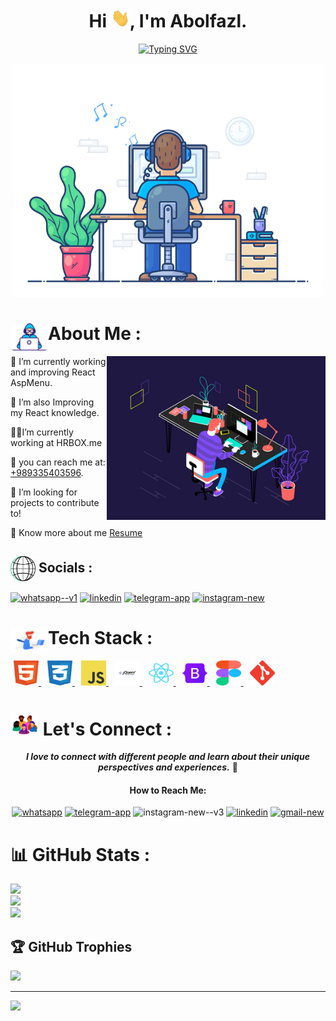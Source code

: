 <h1 align="center">Hi <img width="30" height="30" src="./assets/hi.gif">, I'm Abolfazl.</h1>

<p align='center' style='margin: 16px 4px 8px;'>
<a href="https://git.io/typing-svg"><img src="https://readme-typing-svg.demolab.com?font=Fira+Code&duration=3500&pause=500&color=B1B1B1&center=true&vCenter=true&multiline=true&width=460&height=100&lines=Welcome+to+my+GitHub+Page.;I'm+a+Front-end+Developer." alt="Typing SVG" /></a>
</p>

<p align='center' style='margin: 16px 4px 8px;'>
    <img width="500" src="./assets/coding-with-music.gif" alt="working developer">
</p>

# <img align="left" style=" border-radius: 5px" width="60" src="./assets/Developer.gif"> About Me :

<img align="right" width="350" src="./assets/purple-dev.gif">

🔭 I’m currently working and improving React AspMenu.<br>

🌱 I’m also Improving my React knowledge.<br>

👨‍💻I’m currently working at HRBOX.me<br>

[//]: # (🤝 For work opportunities, you can reach me here <a href="mailto:gabolfazl83@gmail.com">gabolfazl83@gmail.com</a>.<br>)
🤝 you can reach me at: <a href="tel:+989335403596">+989335403596</a>.<br>

🍂 I’m looking for projects to contribute to!<br>

📄 Know more about me <a href="https://drive.google.com/file/d/1-kYMKMYTzYs4dF9I5SASEFzc1RGUt07a/view?usp=sharing">
Resume</a> <br>

## <img align="center" width="40" src="./assets/computer-3535.gif"> Socials :

<a href="http://wa.me/+989335403596"><img width="40" height="40" src="https://img.icons8.com/color/48/whatsapp--v1.png" alt="whatsapp--v1"/></a>
<a href="https://www.linkedin.com/in/abolfazlabbaspour/"><img width="40" height="40" src="https://img.icons8.com/fluency/48/linkedin.png" alt="linkedin"/></a>
<a href="https://t.me/thepaleemperor"><img width="40" height="40" src="https://img.icons8.com/fluency/48/telegram-app.png" alt="telegram-app"/></a>
<a href="https://www.instagram.com/iabolfazl8338"><img width="40" height="40" src="https://img.icons8.com/fluency/48/instagram-new.png" alt="instagram-new"/></a>

# <img align="left" width="60" src="./assets/dataflow-hero.gif"> Tech Stack :

[//]: # (![JavaScript]&#40;https://img.shields.io/badge/javascript-%23323330.svg?style=for-the-badge&logo=javascript&logoColor=%23F7DF1E&#41; ![HTML5]&#40;https://img.shields.io/badge/html5-%23E34F26.svg?style=for-the-badge&logo=html5&logoColor=white&#41; ![CSS3]&#40;https://img.shields.io/badge/css3-%231572B6.svg?style=for-the-badge&logo=css3&logoColor=white&#41; ![Bootstrap]&#40;https://img.shields.io/badge/bootstrap-%23563D7C.svg?style=for-the-badge&logo=bootstrap&logoColor=white&#41; ![React]&#40;https://img.shields.io/badge/react-%2320232a.svg?style=for-the-badge&logo=react&logoColor=%2361DAFB&#41; ![SASS]&#40;https://img.shields.io/badge/SASS-hotpink.svg?style=for-the-badge&logo=SASS&logoColor=white&#41; 	![Figma]&#40;https://img.shields.io/badge/figma-%23F24E1E.svg?style=for-the-badge&logo=figma&logoColor=white&#41;)
<a style="margin: 0 5px" href="https://developer.mozilla.org/en-US/docs/Web/HTML" target="_blank">
	<img height="40" width="40" src="./assets/html.svg" alt="html">
</a>
 <a style="margin: 0 5px" href="https://developer.mozilla.org/en-US/docs/Web/CSS" target="_blank">
	<img height="40" width="40" src="./assets/css.svg" alt="css">
</a>
<a style="margin: 0 5px" href="https://developer.mozilla.org/en-US/docs/Web/JavaScript" target="_blank">
	<img height="40" width="40" src="./assets/javascript.svg" alt="javascript">
</a>
<a style="margin: 0 5px" href="https://jquery.com/" target="_blank">
	<img height="40" width="40" src="./assets/jquery.png" alt="javascript">
</a>
<a style="margin: 0 5px" href="https://reactjs.org" target="_blank">
	<img height="40" width="40" src="./assets/react.svg" alt="react">
</a>
<a style="margin: 0 5px" href="https://getbootstrap.com" target="_blank">
	<img height="40" width="40" src="./assets/bootstrap-colored.svg" alt="bootstrap">
</a>
<a style="margin: 0 5px" href="https://figma.com" target="_blank">
	<img height="40" width="40" src="./assets/figma.svg" alt="figma">
</a>
<a style="margin: 0 5px" href="https://git-scm.com/" target="_blank">
	<img src="./assets/git.svg" width="40" height="40" alt="git">
</a>

# <img width="45" src="./assets/lets-connect.gif"> Let's Connect :

<p align="center">
<em> <b>I love to connect with different people and learn about their unique perspectives and experiences.</b></em> 🙂
</p>
<h4 align="center">How to Reach Me:</h4>
<p align="center">
<a href="http://wa.me/+989335403596"><img width="50" height="50" src="https://img.icons8.com/clouds/100/whatsapp.png" alt="whatsapp"/></a> 
<a href="https://t.me/thepaleemperor"><img width="50" height="50" src="https://img.icons8.com/clouds/100/telegram-app.png" alt="telegram-app"/></a>
<a><img width="50" height="50" src="https://img.icons8.com/clouds/100/instagram-new--v3.png" alt="instagram-new--v3"/></a>
<a href="https://www.linkedin.com/in/abolfazlabbaspour/"><img width="50" height="50" src="https://img.icons8.com/clouds/100/linkedin.png" alt="linkedin"/></a>
<a href="mailto:gabolfazl83@gmail.com"><img width="50" height="50" src="https://img.icons8.com/clouds/100/gmail-new.png" alt="gmail-new"/></a>
</p>

# 📊 GitHub Stats :

![](https://github-readme-stats.vercel.app/api?username=iabolfazl83&theme=dracula&hide_border=false&include_all_commits=true&count_private=true)<br/>
![](https://github-readme-streak-stats.herokuapp.com/?user=iabolfazl83&theme=dracula&hide_border=false)<br/>
![](https://github-readme-stats.vercel.app/api/top-langs/?username=iabolfazl83&theme=dracula&hide_border=false&include_all_commits=true&count_private=true&layout=compact)

## 🏆 GitHub Trophies

![](https://github-profile-trophy.vercel.app/?username=iabolfazl83&theme=radical&no-frame=false&no-bg=false&margin-w=4)

---
[![](https://visitcount.itsvg.in/api?id=iabolfazl83&icon=5&color=0)](https://visitcount.itsvg.in)